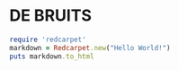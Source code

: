 # DE BRUITS

```ruby
require 'redcarpet'
markdown = Redcarpet.new("Hello World!")
puts markdown.to_html
```
